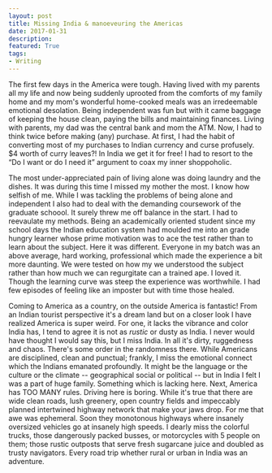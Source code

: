 ```yaml
---
layout: post
title: Missing India & manoeveuring the Americas
date: 2017-01-31 
description: 
featured: True
tags:
- Writing
---
```


The first few days in the America were tough. Having lived with my parents all my life and now being suddenly uprooted from the comforts of my family home and my mom's wonderful home-cooked meals was an irredeemable emotional desolation. Being independent was fun but with it came baggage of keeping the house clean, paying the bills and maintaining finances. Living with parents, my dad was the central bank and mom the ATM. Now, I had to think twice before making (any) purchase. At first, I had the habit of converting most of my purchases to Indian currency and curse profusely. $4 worth of curry leaves?! In India we get it for free! I had to resort to the “Do I want or do I need it” argument to coax my inner shoppoholic. 

The most under-appreciated pain of living alone was doing laundry and the dishes. It was during this time I missed my mother the most. I know how selfish of me. While I was tackling the problems of being alone and independent I also had to deal with the demanding coursework of the graduate schoool. It surely threw me off balance in the start. I had to reevaulate my methods. Being an academically oriented student since my school days the Indian education system had moulded me into an grade hungry learner whose prime motivation was to ace the test rather than to learn about the subject. Here it was different. Everyone in my batch was an above average, hard working, professional which made the experience a bit more daunting. We were tested on how my we understood the subject rather than how much we can regurgitate can a trained ape. I loved it. Though the learning curve was steep the experience was worthwhile. I had few episodes of feeling like an imposter but with time those healed. 

Coming to America as a country, on the outside America is fantastic! From an Indian tourist perspective it's a dream land but on a closer look I have realized America is super weird. For one, it lacks the vibrance and color India has, I tend to agree it is not as _rustic_ or dusty as India. I never would have thought I would say this, but I miss India. In all it's dirty, ruggedness and chaos. There's some order in the randomness there. While Americans are disciplined, clean and punctual; frankly, I miss the emotional connect which the Indians emanated profoundly. It might be the language or the culture or the climate -- geographical social or political -- but in India I felt I was a part of huge family. Something which is lacking here. Next, America has TOO MANY rules. Driving here is boring. While it's true that there are wide clean roads, lush greenery, open country fields and impeccably planned intertwined highway network that make your jaws drop. For me that awe was ephemeral. Soon they monotonous highways where insanely oversized vehicles go at insanely high speeds. I dearly miss the colorful trucks, those dangerously packed busses, or motorcycles with 5 people on them; those rustic outposts that serve fresh sugarcane juice and doubled as trusty navigators. Every road trip whether rural or urban in India was an adventure.